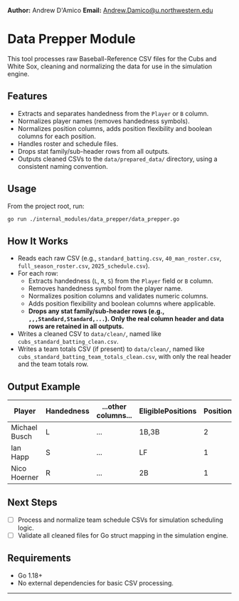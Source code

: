 **Author:** Andrew D'Amico
**Email:** Andrew.Damico@u.northwestern.edu
# Data Prepper Module

This tool processes raw Baseball-Reference CSV files for the Cubs and White Sox, cleaning and normalizing the data for use in the simulation engine.

## Features

- Extracts and separates handedness from the `Player` or `B` column.
- Normalizes player names (removes handedness symbols).
- Normalizes position columns, adds position flexibility and boolean columns for each position.
- Handles roster and schedule files.
- Drops stat family/sub-header rows from all outputs.
- Outputs cleaned CSVs to the `data/prepared_data/` directory, using a consistent naming convention.

## Usage

From the project root, run:

```sh
go run ./internal_modules/data_prepper/data_prepper.go
```

## How It Works

- Reads each raw CSV (e.g., `standard_batting.csv`, `40_man_roster.csv`, `full_season_roster.csv`, `2025_schedule.csv`).
- For each row:
  - Extracts handedness (`L`, `R`, `S`) from the `Player` field or `B` column.
  - Removes handedness symbol from the player name.
  - Normalizes position columns and validates numeric columns.
  - Adds position flexibility and boolean columns where applicable.
  - **Drops any stat family/sub-header rows (e.g., `,,,Standard,Standard,...`). Only the real column header and data rows are retained in all outputs.**
- Writes a cleaned CSV to `data/clean/`, named like `cubs_standard_batting_clean.csv`.
- Writes a team totals CSV (if present) to `data/clean/`, named like `cubs_standard_batting_team_totals_clean.csv`, with only the real header and the team totals row.

## Output Example

| Player           | Handedness | ...other columns... | EligiblePositions | PositionFlexibility | Is1B | Is2B | ... |
|------------------|------------|--------------------|-------------------|---------------------|------|------|-----|
| Michael Busch    | L          | ...                | 1B,3B             | 2                   | 1    | 0    | ... |
| Ian Happ         | S          | ...                | LF                | 1                   | 0    | 0    | ... |
| Nico Hoerner     | R          | ...                | 2B                | 1                   | 0    | 1    | ... |

## Next Steps

- [ ] Process and normalize team schedule CSVs for simulation scheduling logic.
- [ ] Validate all cleaned files for Go struct mapping in the simulation engine.

## Requirements

- Go 1.18+
- No external dependencies for basic CSV processing.

---
